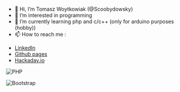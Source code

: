 - 👋 Hi, I’m Tomasz Woytkowiak (@Scoobydowsky)
- 👀 I’m interested in programming
- 🌱 I’m currently learning php and c/c++ (only for arduino purposes (hobby))
- 📫 How to reach me :<br/>
<ul>
<li><a href="http:\\www.linkedin.com/in/tomek-woytkowiak/">LinkedIn</a></li>
<!-- <li><a href="#">My website</a></li> -->
<li><a href="https://scoobydowsky.github.io">Github pages</a></li>
<li><a href="https://hackaday.io/Scoobydowsky">Hackaday.io</a></li>
</ul>

![PHP](https://img.shields.io/badge/php-%23777BB4.svg?style=for-the-badge&logo=php&logoColor=white)


![Bootstrap](https://img.shields.io/badge/bootstrap-%238511FA.svg?style=for-the-badge&logo=bootstrap&logoColor=white)
<!---
Scoobydowsky/Scoobydowsky is a ✨ special ✨ repository because its `README.md` (this file) appears on your GitHub profile.
You can click the Preview link to take a look at your changes.
--->
